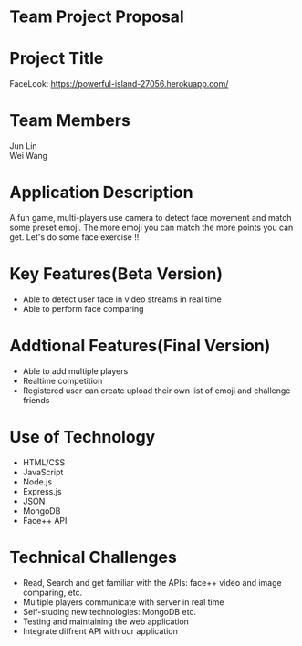 # Team Project Proposal

# Project Title
FaceLook: https://powerful-island-27056.herokuapp.com/

# Team Members
Jun Lin <br />
Wei Wang<br />




# Application Description
A fun game, multi-players use camera to detect face movement and match some preset emoji. The more emoji you can match the more points you can get. Let's do some face exercise !!





# Key Features(Beta Version)

- Able to detect user face  in video streams in real time<br />
- Able to perform face comparing <br />






# Addtional Features(Final Version)
- Able to add multiple players<br />
- Realtime competition<br />
- Registered user can create upload their own list of emoji and challenge friends <br />




# Use of Technology

- HTML/CSS
- JavaScript
- Node.js
- Express.js
- JSON
- MongoDB
- Face++ API


# Technical Challenges

- Read, Search and get familiar with the APIs: face++ video and image comparing, etc.
- Multiple players communicate with server in real time
- Self-studing new technologies: MongoDB etc.
- Testing and maintaining the web application
- Integrate diffrent API with our application
